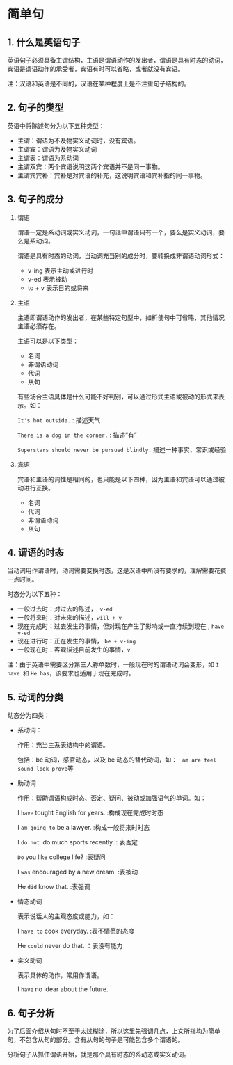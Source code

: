 # 简单句

## 1. 什么是英语句子

英语句子必须具备主谓结构，主语是谓语动作的发出者，谓语是具有时态的动词，宾语是谓语动作的承受者，宾语有时可以省略，或者就没有宾语。

注：汉语和英语是不同的，汉语在某种程度上是不注重句子结构的。

## 2. 句子的类型

英语中将陈述句分为以下五种类型：

- 主谓：谓语为不及物实义动词时，没有宾语。
- 主谓宾：谓语为及物实义动词
- 主谓表：谓语为系动词
- 主谓双宾：两个宾语说明这两个宾语并不是同一事物。
- 主谓宾宾补：宾补是对宾语的补充，这说明宾语和宾补指的同一事物。

## 3. 句子的成分

1. 谓语

   谓语一定是系动词或实义动词，一句话中谓语只有一个，要么是实义动词，要么是系动词。

   谓语是具有时态的动词，当动词充当别的成分时，要转换成非谓语动词形式：

   - v-ing 表示主动或进行时
   - v-ed 表示被动
   - to + v 表示目的或将来

2. 主语

   主语即谓语动作的发出者，在某些特定句型中，如祈使句中可省略，其他情况主语必须存在。

   主语可以是以下类型：

   - 名词
   - 非谓语动词
   - 代词
   - 从句

   有些场合主语具体是什么可能不好判别，可以通过形式主语或被动的形式来表示。如：

   `It's hot outside.` : 描述天气

   `There is a dog in the corner.` : 描述“有”

   `Superstars should never be pursued blindly.` 描述一种事实、常识或经验

3. 宾语

   宾语和主语的词性是相同的，也只能是以下四种，因为主语和宾语可以通过被动进行互换。

   - 名词
   - 代词
   - 非谓语动词
   - 从句

## 4. 谓语的时态

当动词用作谓语时，动词需要变换时态，这是汉语中所没有要求的，理解需要花费一点时间。

时态分为以下五种：

- 一般过去时：对过去的陈述，` v-ed`
- 一般将来时：对未来的描述，`will + v`
- 现在完成时：过去发生的事情，但对现在产生了影响或一直持续到现在 , `have v-ed`
- 现在进行时：正在发生的事情， `be + v-ing`
- 一般现在时：客观描述目前发生的事情，`v`

注：由于英语中需要区分第三人称单数时，一般现在时的谓语动词会变形，如 `I have `和 `He has`，该要求也适用于现在完成时。

## 5. 动词的分类

动态分为四类：

- 系动词：

  作用：充当主系表结构中的谓语。

  包括：be 动词，感官动态，以及 be 动态的替代动词，如： ` am are feel sound look prove`等

- 助动词

  作用：帮助谓语构成时态、否定、疑问、被动或加强语气的单词。如：

  I `have` tought English for years. :构成现在完成时时态

  I `am going to` be a lawyer. :构成一般将来时时态

  I `do not `do much sports recently. : 表否定

  `Do` you like college life? :表疑问

  I `was` encouraged by a new dream. :表被动

  He `did` know that. :表强调

- 情态动词

  表示说话人的主观态度或能力，如：

  I `have to` cook everyday. :表不情愿的态度

  He `could` never do that. ：表没有能力

- 实义动词

  表示具体的动作，常用作谓语。

  I `have` no idear about the future.

## 6. 句子分析

为了后面介绍从句时不至于太过糊涂，所以这里先强调几点，上文所指均为简单句，不包含从句的部分。含有从句的句子是可能包含多个谓语的。

分析句子从抓住谓语开始，就是那个具有时态的系动态或实义动词。
